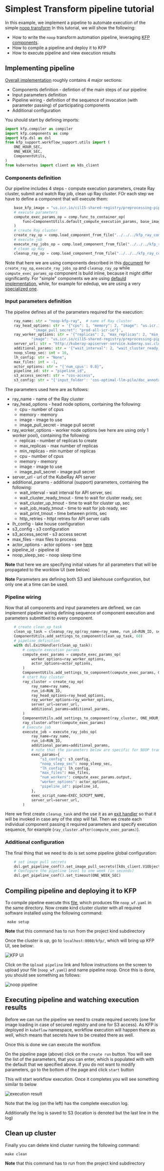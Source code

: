 # Simplest Transform pipeline tutorial

In this example, we implement a pipeline to automate execution of the simple 
[noop transform](../../data-processing-lib/doc/simplest-transform-tutorial.md)
In this tutorial, we will show the following:

* How to write the `noop` transform automation pipeline, leveraging [KFP components](../kfp_ray_components/README.md).
* How to compile a pipeline and deploy it to KFP
* How to execute pipeline and view execution results

## Implementing pipeline

[Overall implementation](../transform_workflows/universal/noop/noop_wf.py) roughly contains 4 major sections:

* Components definition - defintion of the main steps of our pipeline
* Input parameters definition 
* Pipeline wiring - definition of the sequence of invocation (with parameter passing) of participating components
* Additional configuration

You should start by defining imports:

```python
import kfp.compiler as compiler
import kfp.components as comp
import kfp.dsl as dsl
from kfp_support.workflow_support.utils import (
    ONE_HOUR_SEC,
    ONE_WEEK_SEC,
    ComponentUtils,
)
from kubernetes import client as k8s_client
```

### Components definition

Our pipeline includes 4 steps - compute execution parameters, create Ray cluster, submit and watch Ray job, clean up 
Ray cluster. FOr each step we have to define a component that will execute them:

```python
    base_kfp_image = "us.icr.io/cil15-shared-registry/preprocessing-pipelines/kfp-data-processing:0.0.1"
    # execute parameters
    compute_exec_params_op = comp.func_to_container_op(
        func=ComponentUtils.default_compute_execution_params, base_image=base_kfp_image
    )
    # create Ray cluster
    create_ray_op = comp.load_component_from_file("../../../kfp_ray_components/createRayComponent.yaml")
    # execute job
    execute_ray_jobs_op = comp.load_component_from_file("../../../kfp_ray_components/executeRayJobComponent.yaml")
    # clean up Ray
    cleanup_ray_op = comp.load_component_from_file("../../../kfp_ray_components/cleanupRayComponent.yaml")
```
Note that here we are using components described in this [document](../kfp_ray_components/README.md) for `create_ray_op`, 
`execute_ray_jobs_op` and `cleanup_ray_op`  while `compute_exec_params_op` component is build inline, because it might
differ significantly. For "simple" components we are using [defauld implementation](../kfp_support_lib/src/kfp_support/workflow_support/utils/workflow_utils.py),
while, for example for ededup, we are using a very [specialized one](../transform_workflows/universal/ededup/src/ededup_compute_execution_params.py).

### Input parameters definition

The pipeline defines all of the parameters required for the execution:

```python
    ray_name: str = "noop-kfp-ray",  # name of Ray cluster
    ray_head_options: str = '{"cpu": 1, "memory": 2, "image": "us.icr.io/cil15-shared-registry/preprocessing-pipelines/noop:guftest",\
             "image_pull_secret": "prod-all-icr-io"}',
    ray_worker_options: str = '{"replicas": 2, "max_replicas": 2, "min_replicas": 2, "cpu": 2, "memory": 4, "image_pull_secret": "prod-all-icr-io",\
            "image": "us.icr.io/cil15-shared-registry/preprocessing-pipelines/noop:guftest"}',
    server_url: str = "http://kuberay-apiserver-service.kuberay.svc.cluster.local:8888",
    additional_params: str = '{"wait_interval": 2, "wait_cluster_ready_tmout": 400, "wait_cluster_up_tmout": 300, "wait_job_ready_tmout": 400, "wait_print_tmout": 30, "http_retries": 5}',
    noop_sleep_sec: int = 10,
    lh_config: str = "None",
    max_files: int = -1,
    actor_options: str = "{'num_cpus': 0.8}",
    pipeline_id: str = "pipeline_id",
    s3_access_secret: str = "cos-access",
    s3_config: str = "{'input_folder': 'cos-optimal-llm-pile/doc_annotation_test/input/noop_small/', 'output_folder': 'cos-optimal-llm-pile/doc_annotation_test/output_noop_guf/'}",
```

The parameters used here are as follows:

* ray_name - name of the Ray cluster
* ray_head_options - head node options, containing the following:
  * cpu - number of cpus
  * memory - memory
  * image - image to use
  * image_pull_secret - image pull secret
* ray_worker_options - worker node options (we here are using only 1 worker pool), containing the following:
  * replicas - number of replicas to create
  * max_replicas - max number of replicas
  * min_replicas - min number of replicas
  * cpu - number of cpus
  * memory - memory
  * image - image to use
  * image_pull_secret - image pull secret
* server_url - url of the KubeRay API server
* additional_params - additional (support) parameters, containing the following:
  * wait_interval - wait interval for API server, sec
  * wait_cluster_ready_tmout - time to wait for cluster ready, sec
  * wait_cluster_up_tmout - time to wait for cluster up, sec
  * wait_job_ready_tmout - time to wait for job ready, sec
  * wait_print_tmout - time between prints, sec
  * http_retries - httpt retries for API server calls
* lh_config - lake house configuration
* s3_config - s3 configuration
* s3_access_secret - s3 access secret
* max_files - max files to process
* actor_options - actor options - see [here](../../data-processing-lib/doc/launcher-options.md)
* pipeline_id - pipeline id
* noop_sleep_sec - noop sleep time

**Note** that here we are specifying initial values for all parameters that will be propagated to the worklow UI
(see below)

**Note** Paramwters are defining both S3 and lakehouse configuration, but only one at a time can be used.

### Pipeline wiring

Now that all components and input parameters are defined, we can implement pipeline wiring defining sequence of 
component execution and parameters submittied to every component. 

```python
    # create clean_up task
    clean_up_task = cleanup_ray_op(ray_name=ray_name, run_id=RUN_ID, server_url=server_url)
    ComponentUtils.add_settings_to_component(clean_up_task, 60)
    # pipeline definition
    with dsl.ExitHandler(clean_up_task):
        # compute execution params
        compute_exec_params = compute_exec_params_op(
            worker_options=ray_worker_options,
            actor_options=actor_options,
        )
        ComponentUtils.add_settings_to_component(compute_exec_params, ONE_HOUR_SEC * 2)
        # start Ray cluster
        ray_cluster = create_ray_op(
            ray_name=ray_name,
            run_id=RUN_ID,
            ray_head_options=ray_head_options,
            ray_worker_options=ray_worker_options,
            server_url=server_url,
            additional_params=additional_params,
        )
        ComponentUtils.add_settings_to_component(ray_cluster, ONE_HOUR_SEC * 2)
        ray_cluster.after(compute_exec_params)
        # Execute job
        execute_job = execute_ray_jobs_op(
            ray_name=ray_name,
            run_id=RUN_ID,
            additional_params=additional_params,
            # note that the parameters below are specific for NOOP transform
            exec_params={
                "s3_config": s3_config,
                "noop_sleep_sec": noop_sleep_sec,
                "lh_config": lh_config,
                "max_files": max_files,
                "num_workers": compute_exec_params.output,
                "worker_options": actor_options,
                "pipeline_id": pipeline_id,
            },
            exec_script_name=EXEC_SCRIPT_NAME,
            server_url=server_url,
        )
```

Here we first create `cleanup_task` and the use it as an 
[exit handler](https://www.kubeflow.org/docs/components/pipelines/v2/pipelines/control-flow/) so that it will be invoked
in case any of the step will fail.
Then we create each individual component passing it required parameters and specify execution sequence, for example
(`ray_cluster.after(compute_exec_params)`).

### Additional configuration

The final thing that we need to do is set some pipeline global configuration:

```python
    # set image pull secrets
    dsl.get_pipeline_conf().set_image_pull_secrets([k8s_client.V1ObjectReference(name="prod-all-icr-io")])
    # Configure the pipeline level to one week (in seconds)
    dsl.get_pipeline_conf().set_timeout(ONE_WEEK_SEC)
```

## Compiling pipeline and deploying it to KFP

To compile pipeline execute this [file](../transform_workflows/universal/noop/noop_wf.py), which produces file `noop_wf.yaml`
in the same directory. Now create kind cluster cluster with all required software installed using the following command: 

````shell
 make setup
````
**Note** that this command has to run from the project kind subdirectory

Once the cluster is up, go to `localhost:8080/kfp/`, which will bring up KFP UI, see below:

![KFP UI](kfp_ui.png)

Click on the `Upload pipeline` link and follow instructions on the screen to upload your file (`noop_wf.yaml`) and
name pipeline noop. Once this is done, you should see something as follows:

![noop pipeline](noop_pipeline.png)

## Executing pipeline and watching execution results

Before we can run the pipeline we need to create required secrets (one for image loading in case of secured 
registry and one for S3 access). As KFP is deployed in `kubeflow` namespace, workflow execution will happen
there as well, which means that secrets have to be created there as well.

Once this is done we can execute the workflow. 

On the pipeline page (above) click on the `create run` button. You will see the list of the parameters, that you
can enter, which is populated with with the default that we specified above. If you do not want to modify parameters,
go to the bottom of the page and click `start` button

This will start workflow execution. Once it completes you will see something similar to below 

![execution result](execution_result.png)

Note that the log (on the left) has the complete execution log.

Additionally the log is saved to S3 (location is denoted but the last line in the log)

## Clean up cluster

Finally you can delete kind cluster running the following command:

```Shell
make clean
```

**Note** that this command has to run from the project kind subdirectory

